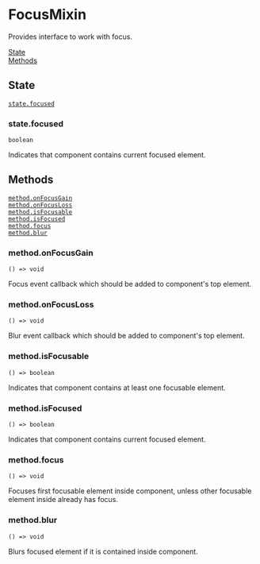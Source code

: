 # FocusMixin

Provides interface to work with focus.

[State](#state)  
[Methods](#methods)  


## State

[`state.focused`](#statefocused)  


### state.focused

`boolean`

Indicates that component contains current focused element.


## Methods

[`method.onFocusGain`](#methodonfocusgain)  
[`method.onFocusLoss`](#methodonfocusloss)  
[`method.isFocusable`](#methodisfocusable)  
[`method.isFocused`](#methodisfocused)  
[`method.focus`](#methodfocus)  
[`method.blur`](#methodblur)  


### method.onFocusGain

`() => void`

Focus event callback which should be added to component's top element.


### method.onFocusLoss

`() => void`

Blur event callback which should be added to component's top element.


### method.isFocusable

`() => boolean`

Indicates that component contains at least one focusable element.


### method.isFocused

`() => boolean`

Indicates that component contains current focused element.


### method.focus

`() => void`

Focuses first focusable element inside component, unless other focusable element inside already has focus.


### method.blur

`() => void`

Blurs focused element if it is contained inside component.
